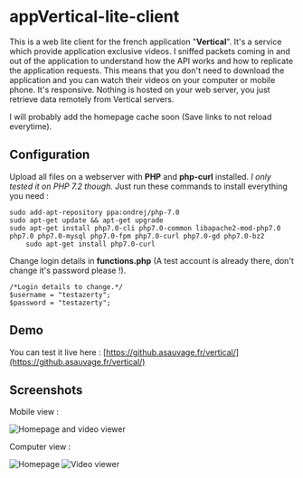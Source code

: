 # appVertical-lite-client
This is a web lite client for the french application "**Vertical**". It's a service which provide application exclusive videos. I sniffed packets coming in and out of the application to understand how the API works and how to replicate the application requests.
This means that you don't need to download the application and you can watch their videos on your computer or mobile phone. It's responsive.
Nothing is hosted on your web server, you just retrieve data remotely from Vertical servers.

I will probably add the homepage cache soon (Save links to not reload everytime).

## Configuration
Upload all files on a webserver with **PHP** and **php-curl** installed. *I only tested it on PHP 7.2 though.*
Just run these commands to install everything you need :

	sudo add-apt-repository ppa:ondrej/php-7.0
	sudo apt-get update && apt-get upgrade
	sudo apt-get install php7.0-cli php7.0-common libapache2-mod-php7.0 php7.0 php7.0-mysql php7.0-fpm php7.0-curl php7.0-gd php7.0-bz2
    	sudo apt-get install php7.0-curl

Change login details in **functions.php** (A test account is already there, don't change it's password please !).

    /*Login details to change.*/
    $username = "testazerty";
    $password = "testazerty";

## Demo
You can test it live here : [https://github.asauvage.fr/vertical/](https://github.asauvage.fr/vertical/)

## Screenshots
Mobile view :

![Homepage and video viewer](https://github.asauvage.fr/img/vertical/1.jpg)

Computer view :

![Homepage](https://github.asauvage.fr/img/vertical/2.jpg)
![Video viewer](https://github.asauvage.fr/img/vertical/3.jpg)
